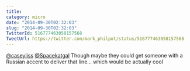```yaml
---
title: 
category: micro
date: "2014-09-30T02:32:03"
slug: "2014-09-30T02:32:03"
TwitterId: 516777463058157568
TweetUrl: https://twitter.com/mark_philpot/status/516777463058157568
---
```


[@caseyliss](https://twitter.com/caseyliss)
[@Spacekatgal](https://twitter.com/Spacekatgal) Though maybe they could get
someone with a Russian accent to deliver that line… which would be actually cool
